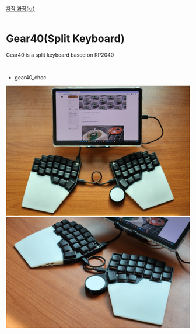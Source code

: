 [자작 과정(kr)](https://blog.naver.com/cosmosalad/223262540878)<br/><br/>

# Gear40(Split Keyboard)<br/>
Gear40 is a split keyboard based on RP2040

<br/>

- gear40_choc

<p align="center">
  <img src="img/gear40_choc01.jpg"/>  
  <img src="img/gear40_choc02.jpg"/>
</p>

<br/><br/>
